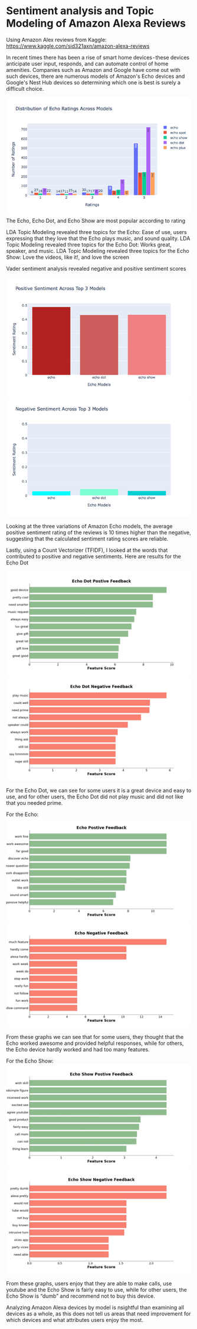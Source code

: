 # Sentiment analysis and Topic Modeling of Amazon Alexa Reviews
Using Amazon Alex reviews from Kaggle:
https://www.kaggle.com/sid321axn/amazon-alexa-reviews

In recent times there has been a rise of smart home devices - these devices anticipate user input, responds, and can automate control of home amenities. Companies such as Amazon and Google have come out with such devices, there are numerous models of Amazon's Echo devices and Google's Nest Hub devices so determining which one is best is surely a difficult choice.

![test4](https://github.com/mkosaka1/amazonalexa_nlp/blob/master/Photos/Distribution_EchoRatings.png)
The Echo, Echo Dot, and Echo Show are most popular according to rating
 
LDA Topic Modeling revealed three topics for the Echo: Ease of use, users expressing that they love that the Echo plays music, and sound quality.
LDA Topic Modeling revealed three topics for the Echo Dot: Works great, speaker, and music.
LDA Topic Modeling revealed three topics for the Echo Show: Love the videos, like it!, and love the screen

Vader sentiment analysis revealed negative and positive sentiment scores

![test](https://github.com/mkosaka1/amazonalexa_nlp/blob/master/Photos/top3_positive_sent.png)
![test1](https://github.com/mkosaka1/amazonalexa_nlp/blob/master/Photos/top3_negative_sent.png)

Looking at the three variations of Amazon Echo models, the average positive sentiment rating of the reviews is 10 times higher than the negative, suggesting that the calculated sentiment rating scores are reliable.

Lastly, using a Count Vectorizer (TFIDF), I looked at the words that contributed to positive and negative sentiments.
Here are results for the Echo Dot

![test2](https://github.com/mkosaka1/amazonalexa_nlp/blob/master/Photos/echodot_positive.jpg)
![test3](https://github.com/mkosaka1/amazonalexa_nlp/blob/master/Photos/echodot_neg.jpg)

For the Echo Dot, we can see for some users it is a great device and easy to use, and for other users, the Echo Dot did not play music and did not like that you needed prime.

For the Echo:
![test8](https://github.com/mkosaka1/amazonalexa_nlp/blob/master/Photos/echo_positive.jpg)
![test7](https://github.com/mkosaka1/amazonalexa_nlp/blob/master/Photos/echo_neg.jpg)

From these graphs we can see that for some users, they thought that the Echo worked awesome and provided helpful responses, while for others, the Echo device hardly worked and had too many features.

For the Echo Show:
![test9](https://github.com/mkosaka1/amazonalexa_nlp/blob/master/Photos/echoshow_positive.jpg)
![test10](https://github.com/mkosaka1/amazonalexa_nlp/blob/master/Photos/echoshow_neg.jpg)

From these graphs, users enjoy that they are able to make calls, use youtube and the Echo Show is fairly easy to use, while for other users, the Echo Show is “dumb” and recommend not to buy this device.

Analyzing Amazon Alexa devices by model is nsightful than examining all devices as a whole, as this does not tell us areas that need improvement for which devices and what attributes users enjoy the most.
